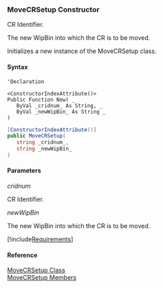 ﻿### MoveCRSetup Constructor

CR Identifier.

The new WipBin into which the CR is to be moved.

Initializes a new instance of the MoveCRSetup class.

#### Syntax

```vbnet
'Declaration

<ConstructorIndexAttribute()>
Public Function New( _
   ByVal _cridnum_ As String, _
   ByVal _newWipBin_ As String _
)
```

```csharp
[ConstructorIndexAttribute()]
public MoveCRSetup( 
   string _cridnum_,
   string _newWipBin_
)
```

#### Parameters

_cridnum_

CR Identifier.

_newWipBin_

The new WipBin into which the CR is to be moved.

[!include[Requirements](../partials/requirements.md)]

#### Reference

[MoveCRSetup Class](FChoice.Toolkits.Clarify~FChoice.Toolkits.Clarify.Quality.MoveCRSetup.md)  
[MoveCRSetup Members](FChoice.Toolkits.Clarify~FChoice.Toolkits.Clarify.Quality.MoveCRSetup_members.md)